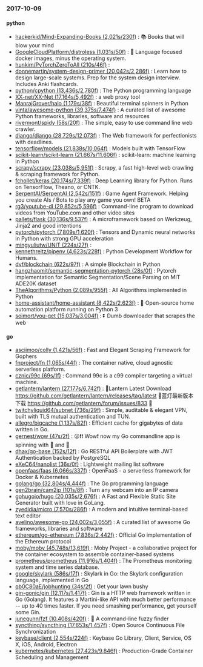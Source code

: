 ### 2017-10-09

#### python
* [hackerkid/Mind-Expanding-Books (2,021s/230f)](https://github.com/hackerkid/Mind-Expanding-Books) : 📚 Books that will blow your mind
* [GoogleCloudPlatform/distroless (1,031s/50f)](https://github.com/GoogleCloudPlatform/distroless) : 🥑 Language focused docker images, minus the operating system.
* [hunkim/PyTorchZeroToAll (210s/46f)](https://github.com/hunkim/PyTorchZeroToAll) : 
* [donnemartin/system-design-primer (20,042s/2,286f)](https://github.com/donnemartin/system-design-primer) : Learn how to design large-scale systems. Prep for the system design interview. Includes Anki flashcards.
* [python/cpython (13,436s/2,780f)](https://github.com/python/cpython) : The Python programming language
* [XX-net/XX-Net (17,164s/5,492f)](https://github.com/XX-net/XX-Net) : a web proxy tool
* [ManrajGrover/halo (1,179s/38f)](https://github.com/ManrajGrover/halo) : Beautiful terminal spinners in Python
* [vinta/awesome-python (39,375s/7,474f)](https://github.com/vinta/awesome-python) : A curated list of awesome Python frameworks, libraries, software and resources
* [rivermont/spidy (58s/20f)](https://github.com/rivermont/spidy) : The simple, easy to use command line web crawler.
* [django/django (28,729s/12,073f)](https://github.com/django/django) : The Web framework for perfectionists with deadlines.
* [tensorflow/models (21,838s/10,064f)](https://github.com/tensorflow/models) : Models built with TensorFlow
* [scikit-learn/scikit-learn (21,667s/11,606f)](https://github.com/scikit-learn/scikit-learn) : scikit-learn: machine learning in Python
* [scrapy/scrapy (23,038s/5,951f)](https://github.com/scrapy/scrapy) : Scrapy, a fast high-level web crawling & scraping framework for Python.
* [fchollet/keras (20,174s/7,339f)](https://github.com/fchollet/keras) : Deep Learning library for Python. Runs on TensorFlow, Theano, or CNTK.
* [SerpentAI/SerpentAI (2,542s/151f)](https://github.com/SerpentAI/SerpentAI) : Game Agent Framework. Helping you create AIs / Bots to play any game you own! BETA
* [rg3/youtube-dl (29,852s/5,596f)](https://github.com/rg3/youtube-dl) : Command-line program to download videos from YouTube.com and other video sites
* [pallets/flask (30,136s/9,537f)](https://github.com/pallets/flask) : A microframework based on Werkzeug, Jinja2 and good intentions
* [pytorch/pytorch (7,809s/1,620f)](https://github.com/pytorch/pytorch) : Tensors and Dynamic neural networks in Python with strong GPU acceleration
* [mingyuliutw/UNIT (224s/27f)](https://github.com/mingyuliutw/UNIT) : 
* [kennethreitz/pipenv (4,623s/228f)](https://github.com/kennethreitz/pipenv) : Python Development Workflow for Humans.
* [dvf/blockchain (622s/97f)](https://github.com/dvf/blockchain) : A simple Blockchain in Python
* [hangzhaomit/semantic-segmentation-pytorch (28s/0f)](https://github.com/hangzhaomit/semantic-segmentation-pytorch) : Pytorch implementation for Semantic Segmentation/Scene Parsing on MIT ADE20K dataset
* [TheAlgorithms/Python (2,089s/955f)](https://github.com/TheAlgorithms/Python) : All Algorithms implemented in Python
* [home-assistant/home-assistant (8,422s/2,623f)](https://github.com/home-assistant/home-assistant) : 🏡 Open-source home automation platform running on Python 3
* [soimort/you-get (15,037s/3,004f)](https://github.com/soimort/you-get) : ⏬ Dumb downloader that scrapes the web

#### go
* [asciimoo/colly (1,421s/56f)](https://github.com/asciimoo/colly) : Fast and Elegant Scraping Framework for Gophers
* [fnproject/fn (1,065s/44f)](https://github.com/fnproject/fn) : The container native, cloud agnostic serverless platform.
* [cznic/99c (69s/1f)](https://github.com/cznic/99c) : Command 99c is a c99 compiler targeting a virtual machine.
* [getlantern/lantern (27,177s/6,742f)](https://github.com/getlantern/lantern) : 🔴Lantern Latest Download https://github.com/getlantern/lantern/releases/tag/latest 🔴蓝灯最新版本下载 https://github.com/getlantern/forum/issues/833 🔴
* [twitchyliquid64/subnet (736s/29f)](https://github.com/twitchyliquid64/subnet) : Simple, auditable & elegant VPN, built with TLS mutual authentication and TUN.
* [allegro/bigcache (1,137s/82f)](https://github.com/allegro/bigcache) : Efficient cache for gigabytes of data written in Go.
* [gernest/wow (47s/2f)](https://github.com/gernest/wow) : 😮❗️❗️ Wow❗️ now my Go commandline app is spinning with 🌈 and 🐴
* [dhax/go-base (152s/12f)](https://github.com/dhax/go-base) : Go RESTful API Boilerplate with JWT Authentication backed by PostgreSQL
* [eXeC64/nanolist (36s/0f)](https://github.com/eXeC64/nanolist) : Lightweight mailing list software
* [openfaas/faas (6,066s/337f)](https://github.com/openfaas/faas) : OpenFaaS - a serverless framework for Docker & Kubernetes
* [golang/go (32,804s/4,444f)](https://github.com/golang/go) : The Go programming language
* [gen2brain/cam2ip (101s/8f)](https://github.com/gen2brain/cam2ip) : Turn any webcam into an IP camera
* [gohugoio/hugo (20,035s/2,676f)](https://github.com/gohugoio/hugo) : A Fast and Flexible Static Site Generator built with love in GoLang.
* [zyedidia/micro (7,570s/286f)](https://github.com/zyedidia/micro) : A modern and intuitive terminal-based text editor
* [avelino/awesome-go (24,002s/3,055f)](https://github.com/avelino/awesome-go) : A curated list of awesome Go frameworks, libraries and software
* [ethereum/go-ethereum (7,836s/2,442f)](https://github.com/ethereum/go-ethereum) : Official Go implementation of the Ethereum protocol
* [moby/moby (45,748s/13,619f)](https://github.com/moby/moby) : Moby Project - a collaborative project for the container ecosystem to assemble container-based systems
* [prometheus/prometheus (11,916s/1,404f)](https://github.com/prometheus/prometheus) : The Prometheus monitoring system and time series database.
* [google/skylark (586s/17f)](https://github.com/google/skylark) : Skylark in Go: the Skylark configuration language, implemented in Go
* [qb0C80aE/jobhunting (34s/2f)](https://github.com/qb0C80aE/jobhunting) : Get your lawn bushy
* [gin-gonic/gin (12,117s/1,417f)](https://github.com/gin-gonic/gin) : Gin is a HTTP web framework written in Go (Golang). It features a Martini-like API with much better performance -- up to 40 times faster. If you need smashing performance, get yourself some Gin.
* [junegunn/fzf (10,408s/420f)](https://github.com/junegunn/fzf) : 🌸 A command-line fuzzy finder
* [syncthing/syncthing (17,653s/1,457f)](https://github.com/syncthing/syncthing) : Open Source Continuous File Synchronization
* [keybase/client (2,554s/224f)](https://github.com/keybase/client) : Keybase Go Library, Client, Service, OS X, iOS, Android, Electron
* [kubernetes/kubernetes (27,423s/9,846f)](https://github.com/kubernetes/kubernetes) : Production-Grade Container Scheduling and Management
